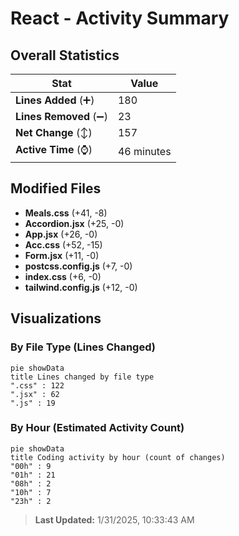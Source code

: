 # React - Activity Summary 

## Overall Statistics

| Stat                   | Value                                                             |
| ---------------------- | ----------------------------------------------------------------- |
| **Lines Added** (➕)   | 180                                          |
| **Lines Removed** (➖) | 23                                        |
| **Net Change** (↕)    | 157                |
| **Active Time** (⌚)   | 46 minutes |


## Modified Files
- **Meals.css** (+41, -8)
- **Accordion.jsx** (+25, -0)
- **App.jsx** (+26, -0)
- **Acc.css** (+52, -15)
- **Form.jsx** (+11, -0)
- **postcss.config.js** (+7, -0)
- **index.css** (+6, -0)
- **tailwind.config.js** (+12, -0)

## Visualizations

### By File Type (Lines Changed)

```mermaid
pie showData
title Lines changed by file type
".css" : 122
".jsx" : 62
".js" : 19
```

### By Hour (Estimated Activity Count)

```mermaid
pie showData
title Coding activity by hour (count of changes)
"00h" : 9
"01h" : 21
"08h" : 2
"10h" : 7
"23h" : 2
```


> **Last Updated:** 1/31/2025, 10:33:43 AM